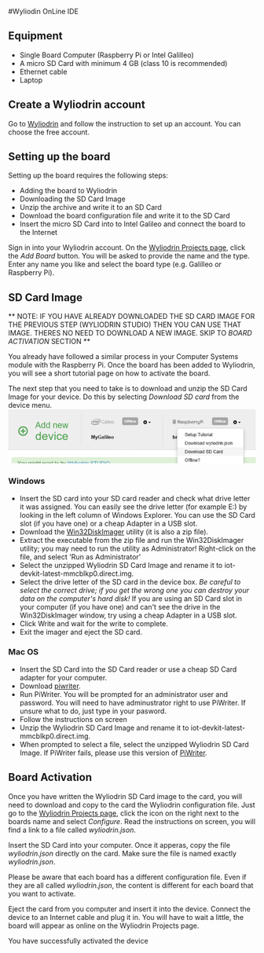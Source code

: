 #Wyliodin OnLine IDE

## Equipment
* Single Board Computer (Raspberry Pi or Intel Galilleo)
* A micro SD Card with minimum 4 GB (class 10 is recommended)
* Ethernet cable
* Laptop

## Create a Wyliodrin account
Go to [Wyliodrin](https://projects.wyliodrin.com/)  and follow the instruction to set up an account. You can choose the free account.
## Setting up the board
Setting up the board requires the following steps:

- Adding the board to Wyliodrin
- Downloading the SD Card Image
- Unzip the archive and write it to an SD Card
- Download the board configuration file and write it to the SD Card
- Insert the micro SD Card into to Intel Galileo and connect the board to the Internet

Sign in into your Wyliodrin account. On the [Wyliodrin Projects page](https://projects.wyliodrin.com), click the *Add Board* button. You will be asked to provide the name and the type. Enter any name you like and select the board type (e.g. Galilleo or Raspberry Pi). 

## SD Card Image

** NOTE: IF YOU HAVE ALREADY DOWNLOADED THE SD CARD IMAGE FOR THE PREVIOUS STEP (WYLIODRIN STUDIO) THEN YOU CAN USE THAT IMAGE. THERES NO NEED TO DOWNLOAD A NEW IMAGE. SKIP TO *BOARD ACTIVATION* SECTION **

You already have followed a similar process in your Computer Systems module with the Raspberry Pi.
Once the board has been added to Wyliodrin, you will see a short tutorial page on how to activate the board.

The next step that you need to take is to download and unzip the SD Card Image for your device. Do this by selecting *Download SD card* from the device menu.
![SD image](./img/SD.png)


### Windows
- Insert the SD card into your SD card reader and check what drive letter it was assigned. You can easily see the drive letter (for example E:) by looking in the left column of Windows Explorer. You can use the SD Card slot (if you have one) or a cheap Adapter in a USB slot.
- Download the [Win32DiskImager](http://sourceforge.net/projects/win32diskimager) utility (it is also a zip file).
- Extract the executable from the zip file and run the Win32DiskImager utility; you may need to run the utility as Administrator! Right-click on the file, and select 'Run as Administrator'
- Select the unzipped Wyliodrin SD Card Image and rename it to iot-devkit-latest-mmcblkp0.direct.img.
- Select the drive letter of the SD card in the device box. *Be careful to select the correct drive; if you get the wrong one you can destroy your data on the computer's hard disk!* If you are using an SD Card slot in your computer (if you have one) and can't see the drive in the Win32DiskImager window, try using a cheap Adapter in a USB slot.
- Click Write and wait for the write to complete.
- Exit the imager and eject the SD card.

### Mac OS
- Insert the SD Card into the SD Card reader or use a cheap SD Card adapter for your computer.
- Download [piwriter](http://sourceforge.net/projects/piwriter/).
- Run PiWriter. You will be prompted for an administrator user and password. You will need to have adminustrator right to use PiWriter. If unsure what to do, just type in your pasword.
- Follow the instructions on screen
- Unzip the Wyliodrin SD Card Image and rename it to iot-devkit-latest-mmcblkp0.direct.img.
- When prompted to select a file, select the unzipped Wyliodrin SD Card Image.
<note tip>If PiWriter fails, please use this version of [PiWriter](https://github.com/Wyliodrin/PiWriter).</note>

## Board Activation
Once you have written the Wyliodrin SD Card image to the card, you will need to download and copy to the card the Wyliodrin configuration file. Just go to the [Wyliodrin Projects page](https://projects.wyliodrin.com), click the icon on the right next to the boards name and select *Configure*. Read the instructions on screen, you will find a link to a file called *wyliodrin.json*.

Insert the SD Card into your computer. Once it apperas, copy the file *wyliodrin.json* directly on the card. Make sure the file is named exactly *wyliodrin.json*.

Please be aware that each board has a different configuration file. Even if they are all called *wyliodrin.json*, the content is different for each board that you want to activate.

Eject the card from you computer and insert it into the device. Connect the device to an Internet cable and plug it in. You will have to wait a little, the board will appear as online on the Wyliodrin Projects page.

You have successfully activated the device

